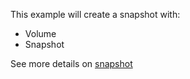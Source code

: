 This example will create a snapshot with:
* Volume
* Snapshot


See more details on [snapshot](https://docs.outscale.com/en/userguide/About-Snapshots.html)